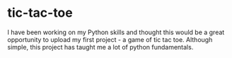 # tic-tac-toe
I have been working on my Python skills and thought this would be a great opportunity to upload my first project - a game of tic tac toe. Although simple, this project has taught me a lot of python fundamentals.
